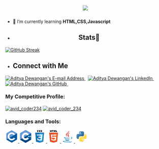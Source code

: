 
<h1 align="center">
  <a href="https://git.io/typing-svg">
    <img src="https://readme-typing-svg.demolab.com?font=Poppins&weight=500&size=30&duration=1500&pause=1000&color=00ffff&width=435&lines=Hi+there!+Myself+Aditya+%F0%9F%91%8B;WebDeveloper">
  </a>
</h1>


- 🌱 I’m currently learning **HTML,CSS,Javascript**
- <h2 align="center">Stats💫</h2>
<a href="https://git.io/streak-stats"><img src="https://streak-stats.demolab.com?user=avid-coder234&theme=neon&hide_border=true&border_radius=4.6&date_format=j%20M%5B%20Y%5D" alt="GitHub Streak" /></a>

###


- <h2 align="left"> Connect with Me</h2>

  

<div align="left">
  <a href="mailto:riglunatic@gmail.com" target="_blank" rel="noreferrer"> <img alt="Aditya Dewangan's E-mail Address" src="https://img.shields.io/badge/E&#8209;mail-D14836?style=for-the-badge&logo=gmail&logoColor=white" /> </a>
  &nbsp;
  <a href="https://www.linkedin.com/in/aditya-dewangan-875b0624b/" target="_blank" rel="noreferrer"> <img alt="Aditya Dewangan's LinkedIn" src="https://img.shields.io/badge/LinkedIn-0077B5?style=for-the-badge&logo=linkedin&logoColor=white" /> </a>
  &nbsp;
  <a href="https://github.com/avid-coder234" target="_blank" rel="noreferrer"> <img alt="Aditya Dewangan's GitHub" src="https://img.shields.io/badge/GitHub-100000?style=for-the-badge&logo=github&logoColor=white" /> </a>
  &nbsp;
  

<h3 align="left">My Competitive Profile:</h3>

<a href="https://www.codechef.com/users/lunatic_234" target="blank"><img align="center" src="https://cdn.jsdelivr.net/npm/simple-icons@3.1.0/icons/codechef.svg" alt="avid_coder234" height="30" width="40" /></a>
<a href="https://leetcode.com/Avid_coder_234/" target="blank"><img align="center" src="https://raw.githubusercontent.com/rahuldkjain/github-profile-readme-generator/master/src/images/icons/Social/leet-code.svg" alt="avid_coder_234" height="30" width="40" /></a>
</p>

<h3 align="left">Languages and Tools:</h3>
<p align="left"> <a href="https://www.cprogramming.com/" target="_blank" rel="noreferrer"> <img src="https://raw.githubusercontent.com/devicons/devicon/master/icons/c/c-original.svg" alt="c" width="40" height="40"/> </a> <a href="https://www.w3schools.com/cpp/" target="_blank" rel="noreferrer"> <img src="https://raw.githubusercontent.com/devicons/devicon/master/icons/cplusplus/cplusplus-original.svg" alt="cplusplus" width="40" height="40"/> </a> <a href="https://www.w3schools.com/css/" target="_blank" rel="noreferrer"> <img src="https://raw.githubusercontent.com/devicons/devicon/master/icons/css3/css3-original-wordmark.svg" alt="css3" width="40" height="40"/> </a> <a href="https://www.w3.org/html/" target="_blank" rel="noreferrer"> <img src="https://raw.githubusercontent.com/devicons/devicon/master/icons/html5/html5-original-wordmark.svg" alt="html5" width="40" height="40"/> </a> <a href="https://www.java.com" target="_blank" rel="noreferrer"> <img src="https://raw.githubusercontent.com/devicons/devicon/master/icons/java/java-original.svg" alt="java" width="40" height="40"/> </a> <a href="https://www.python.org" target="_blank" rel="noreferrer"> <img src="https://raw.githubusercontent.com/devicons/devicon/master/icons/python/python-original.svg" alt="python" width="40" height="40"/> </a> </p>


